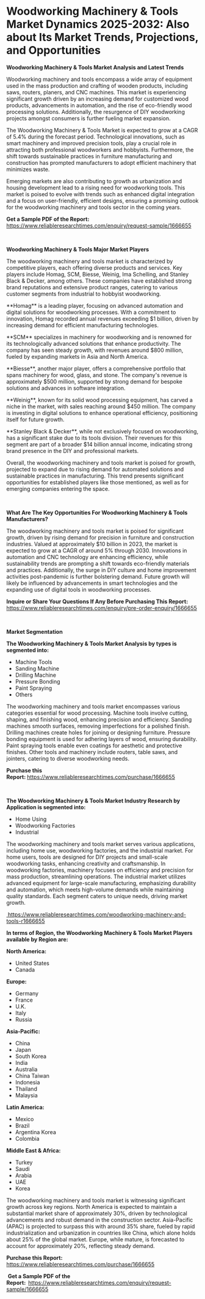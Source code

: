 <p><h1>Woodworking Machinery & Tools Market Dynamics 2025-2032: Also about Its Market Trends, Projections, and Opportunities</h1></p><p><strong>Woodworking Machinery & Tools Market Analysis and Latest Trends</strong></p>
<p><p>Woodworking machinery and tools encompass a wide array of equipment used in the mass production and crafting of wooden products, including saws, routers, planers, and CNC machines. This market is experiencing significant growth driven by an increasing demand for customized wood products, advancements in automation, and the rise of eco-friendly wood processing solutions. Additionally, the resurgence of DIY woodworking projects amongst consumers is further fueling market expansion.</p><p>The Woodworking Machinery & Tools Market is expected to grow at a CAGR of 5.4% during the forecast period. Technological innovations, such as smart machinery and improved precision tools, play a crucial role in attracting both professional woodworkers and hobbyists. Furthermore, the shift towards sustainable practices in furniture manufacturing and construction has prompted manufacturers to adopt efficient machinery that minimizes waste.</p><p>Emerging markets are also contributing to growth as urbanization and housing development lead to a rising need for woodworking tools. This market is poised to evolve with trends such as enhanced digital integration and a focus on user-friendly, efficient designs, ensuring a promising outlook for the woodworking machinery and tools sector in the coming years.</p></p>
<p><strong>Get a Sample PDF of the Report:&nbsp;</strong> <a href="https://www.reliableresearchtimes.com/enquiry/request-sample/1666655?utm_campaign=3357&utm_medium=2&utm_source=Github&utm_content=ia&utm_term=18042025&utm_id=woodworking-machinery-tools">https://www.reliableresearchtimes.com/enquiry/request-sample/1666655</a></p>
<p>&nbsp;</p>
<p><strong>Woodworking Machinery & Tools Major Market Players</strong></p>
<p><p>The woodworking machinery and tools market is characterized by competitive players, each offering diverse products and services. Key players include Homag, SCM, Biesse, Weinig, Ima Schelling, and Stanley Black & Decker, among others. These companies have established strong brand reputations and extensive product ranges, catering to various customer segments from industrial to hobbyist woodworking.</p><p>**Homag** is a leading player, focusing on advanced automation and digital solutions for woodworking processes. With a commitment to innovation, Homag recorded annual revenues exceeding $1 billion, driven by increasing demand for efficient manufacturing technologies.</p><p>**SCM** specializes in machinery for woodworking and is renowned for its technologically advanced solutions that enhance productivity. The company has seen steady growth, with revenues around $800 million, fueled by expanding markets in Asia and North America.</p><p>**Biesse**, another major player, offers a comprehensive portfolio that spans machinery for wood, glass, and stone. The company's revenue is approximately $500 million, supported by strong demand for bespoke solutions and advances in software integration.</p><p>**Weinig**, known for its solid wood processing equipment, has carved a niche in the market, with sales reaching around $450 million. The company is investing in digital solutions to enhance operational efficiency, positioning itself for future growth.</p><p>**Stanley Black & Decker**, while not exclusively focused on woodworking, has a significant stake due to its tools division. Their revenues for this segment are part of a broader $14 billion annual income, indicating strong brand presence in the DIY and professional markets.</p><p>Overall, the woodworking machinery and tools market is poised for growth, projected to expand due to rising demand for automated solutions and sustainable practices in manufacturing. This trend presents significant opportunities for established players like those mentioned, as well as for emerging companies entering the space.</p></p>
<p>&nbsp;</p>
<p><strong>What Are The Key Opportunities For Woodworking Machinery & Tools Manufacturers?</strong></p>
<p><p>The woodworking machinery and tools market is poised for significant growth, driven by rising demand for precision in furniture and construction industries. Valued at approximately $10 billion in 2023, the market is expected to grow at a CAGR of around 5% through 2030. Innovations in automation and CNC technology are enhancing efficiency, while sustainability trends are prompting a shift towards eco-friendly materials and practices. Additionally, the surge in DIY culture and home improvement activities post-pandemic is further bolstering demand. Future growth will likely be influenced by advancements in smart technologies and the expanding use of digital tools in woodworking processes.</p></p>
<p><strong>Inquire or Share Your Questions If Any Before Purchasing This Report:</strong> <a href="https://www.reliableresearchtimes.com/enquiry/pre-order-enquiry/1666655?utm_campaign=3357&utm_medium=2&utm_source=Github&utm_content=ia&utm_term=18042025&utm_id=woodworking-machinery-tools">https://www.reliableresearchtimes.com/enquiry/pre-order-enquiry/1666655</a></p>
<p>&nbsp;</p>
<p><strong>Market Segmentation</strong></p>
<p><strong>The Woodworking Machinery & Tools Market Analysis by types is segmented into:</strong></p>
<p><ul><li>Machine Tools</li><li>Sanding Machine</li><li>Drilling Machine</li><li>Pressure Bonding</li><li>Paint Spraying</li><li>Others</li></ul></p>
<p><p>The woodworking machinery and tools market encompasses various categories essential for wood processing. Machine tools involve cutting, shaping, and finishing wood, enhancing precision and efficiency. Sanding machines smooth surfaces, removing imperfections for a polished finish. Drilling machines create holes for joining or designing furniture. Pressure bonding equipment is used for adhering layers of wood, ensuring durability. Paint spraying tools enable even coatings for aesthetic and protective finishes. Other tools and machinery include routers, table saws, and jointers, catering to diverse woodworking needs.</p></p>
<p><strong>Purchase this Report:&nbsp;</strong><a href="https://www.reliableresearchtimes.com/purchase/1666655?utm_campaign=3357&utm_medium=2&utm_source=Github&utm_content=ia&utm_term=18042025&utm_id=woodworking-machinery-tools">https://www.reliableresearchtimes.com/purchase/1666655</a></p>
<p>&nbsp;</p>
<p><strong>The Woodworking Machinery & Tools Market Industry Research by Application is segmented into:</strong></p>
<p><ul><li>Home Using</li><li>Woodworking Factories</li><li>Industrial</li></ul></p>
<p><p>The woodworking machinery and tools market serves various applications, including home use, woodworking factories, and the industrial market. For home users, tools are designed for DIY projects and small-scale woodworking tasks, enhancing creativity and craftsmanship. In woodworking factories, machinery focuses on efficiency and precision for mass production, streamlining operations. The industrial market utilizes advanced equipment for large-scale manufacturing, emphasizing durability and automation, which meets high-volume demands while maintaining quality standards. Each segment caters to unique needs, driving market growth.</p></p>
<p><a href="https://www.reliableresearchtimes.com/woodworking-machinery-and-tools-r1666655?utm_campaign=3357&utm_medium=2&utm_source=Github&utm_content=ia&utm_term=18042025&utm_id=woodworking-machinery-tools">&nbsp;https://www.reliableresearchtimes.com/woodworking-machinery-and-tools-r1666655</a></p>
<p><strong>In terms of Region, the Woodworking Machinery & Tools Market Players available by Region are:</strong></p>
<p>
    <p> <strong> North America: </strong>
        <ul>
            <li>United States</li>
            <li>Canada</li>
        </ul>
        </p> 
    <p> <strong> Europe: </strong>
        <ul>
            <li>Germany</li>
            <li>France</li>
            <li>U.K.</li>
            <li>Italy</li>
            <li>Russia</li>
        </ul>
        </p> 
    <p> <strong> Asia-Pacific: </strong>
        <ul>
            <li>China</li>
            <li>Japan</li>
            <li>South Korea</li>
            <li>India</li>
            <li>Australia</li>
            <li>China Taiwan</li>
            <li>Indonesia</li>
            <li>Thailand</li>
            <li>Malaysia</li>
        </ul>
        </p> 
    <p> <strong> Latin America: </strong>
        <ul>
            <li>Mexico</li>
            <li>Brazil</li>
            <li>Argentina Korea</li>
            <li>Colombia</li>
        </ul>
        </p> 
    <p> <strong> Middle East & Africa: </strong>
        <ul>
            <li>Turkey</li>
            <li>Saudi</li>
            <li>Arabia</li>
            <li>UAE</li>
            <li>Korea</li>
        </ul>
    </p>
    </p>
<p><p>The woodworking machinery and tools market is witnessing significant growth across key regions. North America is expected to maintain a substantial market share of approximately 30%, driven by technological advancements and robust demand in the construction sector. Asia-Pacific (APAC) is projected to surpass this with around 35% share, fueled by rapid industrialization and urbanization in countries like China, which alone holds about 25% of the global market. Europe, while mature, is forecasted to account for approximately 20%, reflecting steady demand.</p></p>
<p><strong>Purchase this Report: </strong><a href="https://www.reliableresearchtimes.com/purchase/1666655?utm_campaign=3357&utm_medium=2&utm_source=Github&utm_content=ia&utm_term=18042025&utm_id=woodworking-machinery-tools">https://www.reliableresearchtimes.com/purchase/1666655</a></p>
<p>&nbsp;<strong>Get a Sample PDF of the Report:&nbsp;&nbsp;</strong><a href="https://www.reliableresearchtimes.com/enquiry/request-sample/1666655?utm_campaign=3357&utm_medium=2&utm_source=Github&utm_content=ia&utm_term=18042025&utm_id=woodworking-machinery-tools">https://www.reliableresearchtimes.com/enquiry/request-sample/1666655</a></p>
<p><strong></strong></p>
<p><p></p><p></p><p></p></p>